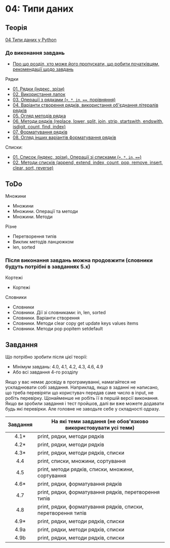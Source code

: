 # 04: Типи даних

## Теорія

[04 Типи даних у Python](https://youtube.com/playlist?list=PLlwMBlO5_y3RYZC8RkjDmDlxt_b37EoYc)

### До виконання завдань


* [Про що розділ, хто може його пропускати, що робити початківцям, рекомендації щодо завдань](https://youtu.be/T61oW3H1uu8)

Рядки

* [01. Рядки (індекс, зрізи)](https://youtu.be/M83i4jFMY9E)
* [02. Використання лапок](https://youtu.be/56mwoB0KOK4)
* [03. Операції з рядками (`+`, `*`, `in`, `==`, порівняння)](https://youtu.be/yJKCrbshckc)
* [04. Варіанти створення рядків, використання об'єднання літералів рядків](https://youtu.be/pmkeDO07ZhA)
* [05. Огляд методів рядка](https://youtu.be/n-DaT7wbyB4)
* [06. Методи рядків (replace, lower, split, join, strip, startswith, endswith, isdigit, count, find, index)](https://youtu.be/xsXcpJHNjVw)
* [07. Форматування рядків](https://youtu.be/x6ALaf18550)
* [08. Огляд інших варіантів форматування рядків](https://youtu.be/nYOH3wTg-ZY)

Списки:

* [01. Список (індекс, зрізи). Операції зі списками (`+`, `*`, `in`, `==`)](https://youtu.be/d64T4zZ5eeo)
* [02. Методи списків (append, extend, index, count, pop, remove, insert, clear, sort, reverse)](https://youtu.be/ASDms02Mrm0)

## ToDo

Множини

* Множини
* Множини. Операції та методи
* Множини. Методи

Різне

* Перетворення типів
* Виклик методів ланцюжком
* len, sorted


### Після виконання завдань можна продовжити (словники будуть потрібні в завданнях 5.x)


Кортежі

* Кортежі

Словники

* Словники
* Словники. Дії зі словниками: in, len, sorted
* Словники. Варіанти створення
* Словники. Методи clear copy get update keys values items
* Словники. Методи pop popitem setdefault


## Завдання

Що потрібно зробити після цієї теорії:

* Мінімум завдань: 4.0, 4.1, 4.2, 4.3, 4.6, 4.9
* Або всі завдання 4-го розділу

Якщо у вас немає досвіду в програмуванні, намагайтеся не ускладнювати собі
завдання. Наприклад, якщо в заданні не написано, що треба перевіряти що
користувач передав саме число в input, не робіть перевірку. Щонайменше не
робіть її в першій версії виконання. Якщо ви зробили завдання і тест пройшов,
далі ви вже можете додавати будь які перевірки. Але головне не заводьте себе у
складності одразу. 


| Завдання |      На які теми завдання (не обов'язково використовувати усі теми)     |
|:-------:|------------------------------- |
|  4.1*    | print, рядки, методи рядків |
|  4.2*    | print, рядки, методи рядків |
|  4.3*    | print, рядки, методи рядків, списки |
|  4.4    | print, списки, множини, сортування |
|  4.5    | print, методи рядків, списки, множини, сортування |
|  4.6*    | print, рядки, форматування рядків |
|  4.7    | print, рядки, форматування рядків, перетворення типів |
|  4.8    | print, рядки, форматування рядків, списки, перетворення типів |
|  4.9*    | print, рядки, методи рядків, списки |
| 4.9a    | print, рядки, методи рядків, списки |
| 4.9b    | print, рядки, методи рядків, списки |


